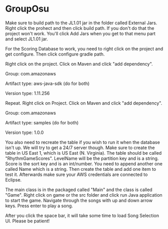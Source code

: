 # GroupOsu
Make sure to build path to the JL1.01 jar in the folder called External Jars. Right click the prohect and then click build path. If you don't do that the project won't work. You'll click Add Jars when you get to that menu part and select JL1.01 jar.

For the Scoring Database to work, you need to right click on the project and get configure. Then click configure gradle path.

Right click on the project. Click on Maven and click "add dependency".

Group: com.amazonaws

Artifact type: aws-java-sdk (do for both)

Version type: 1.11.256


Repeat. Right click on Project. Click on Maven and click "add dependency".

Group: com.amazonaws

Artifact type: samples (do for both)

Version type: 1.0.0

You also need to recreate the table if you wish to run it when the database isn't up. We will try to get a 24/7 server though.
Make sure to create the table in US East 1, which is US East (N. Virginia). The table should be called "RhythmGameScores".
LevelName will be the partition key and is a string. Score is the sort key and is an int/number. You need to append another one called Name which is a string. Then create the table and add one item to test it. Afterwards make sure your AWS credentials are connected to Eclipse.

The main class is in the packaged called "Main" and the class is called "Game". Right click on game or the src folder and click run Java application to start the game. Navigate through the songs with up and down arrow keys. Press enter to play a song.

After you click the space bar, it will take some time to load Song Selection UI. Please be patient!

